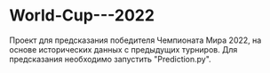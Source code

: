 # World-Cup---2022
Проект для предсказания победителя Чемпионата Мира 2022, на основе исторических данных с предыдущих турниров.
Для предсказания необходимо запустить "Prediction.py".
